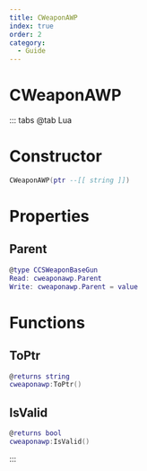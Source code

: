 ```yaml
---
title: CWeaponAWP
index: true
order: 2
category:
  - Guide
---
```


# CWeaponAWP

::: tabs
@tab Lua
# Constructor
```lua
CWeaponAWP(ptr --[[ string ]])
```
# Properties
## Parent 
```lua
@type CCSWeaponBaseGun
Read: cweaponawp.Parent
Write: cweaponawp.Parent = value
```
# Functions
## ToPtr
```lua
@returns string
cweaponawp:ToPtr()
```
## IsValid
```lua
@returns bool
cweaponawp:IsValid()
```

:::
